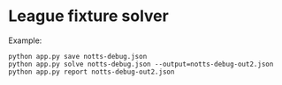 # League fixture solver

Example:

```
python app.py save notts-debug.json
python app.py solve notts-debug.json --output=notts-debug-out2.json
python app.py report notts-debug-out2.json
```
